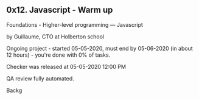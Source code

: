 0x12. Javascript - Warm up
--------------------------------------------------------------------------------
 Foundations - Higher-level programming ― Javascript

 by Guillaume, CTO at Holberton school

 Ongoing project - started 05-05-2020, must end by 05-06-2020 (in about 12 hours) - you're done with 0% of tasks.

 Checker was released at 05-05-2020 12:00 PM

 QA review fully automated.

Backg